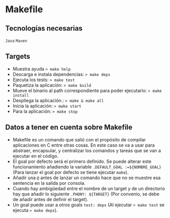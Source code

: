 # Makefile

## Tecnologías necesarias
`Java` `Maven`

## Targets
* Muestra ayuda `> make help`
* Descarga e instala dependencias: `> make deps`
* Ejecuta los tests: `> make test`
* Paquetiza la aplicación: `> make build`
* Mueve el binario al path correspondiente para poder ejecutarlo: `> make install`
* Despliega la aplicación.: `> make & make all`
* Inicia la aplicación: `> make start`
* Para la aplicación: `> make stop`

## Datos a tener en cuenta sobre Makefile
* Makefile es un comando que salió con el propósito de compilar aplicaciones en C entre otras cosas. En este caso se va a usar para abstraer, encapsular, y centralizar los comandos y tareas que se van a ejecutar en el código.
* El goal por defecto será el primero definido. Se puede alterar este funcionamiento añadiendo la variable `.DEFAULT_GOAL :=${NOMBRE_GOAL}` (Para lanzar el goal por defecto se tiene ejecutar `make`).
* Añadir una `@` antes de lanzar un comando hace que no se muestre esa sentencia en la salida por consola.
* Cuando hay ambigüedad entre el nombre de un target y de un directorio hay que añadir lo siguiente `.PHONY: ${TARGET}` (Por convenio, se debe de añadir antes de definir el target).
* Un goal puede usar a otros goals `test: deps` (Al ejecutar `> make test` se ejecuta `> make deps`).
